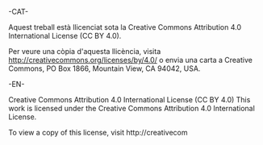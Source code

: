 -CAT-

Aquest treball està llicenciat sota la Creative Commons Attribution 4.0 International License (CC BY 4.0).

Per veure una còpia d'aquesta llicència, visita http://creativecommons.org/licenses/by/4.0/ o envia una carta a Creative Commons, PO Box 1866, Mountain View, CA 94042, USA.


-EN-

Creative Commons Attribution 4.0 International License (CC BY 4.0)
This work is licensed under the Creative Commons Attribution 4.0 International License.

To view a copy of this license, visit http://creativecom
